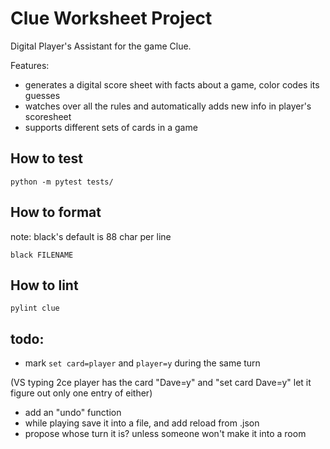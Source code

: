 # Clue Worksheet Project

Digital Player's Assistant for the game Clue. 
  
Features:
- generates a digital score sheet with facts about a game, color codes its guesses
- watches over all the rules and automatically adds new info in player's scoresheet
- supports different sets of cards in a game

## How to test

```
python -m pytest tests/
```

## How to format

note: black's default is 88 char per line

```
black FILENAME
```

## How to lint
```
pylint clue
```

## todo:
- mark `set card=player` and `player=y` during the same turn

(VS typing 2ce player has the card "Dave=y" and "set card Dave=y" let it figure out only one entry of either)
- add an "undo" function
- while playing save it into a file, and add reload from .json
- propose whose turn it is? unless someone won't make it into a room
 